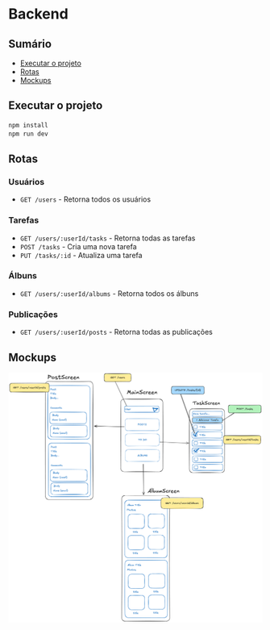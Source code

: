# Backend

## Sumário

- [Executar o projeto](#executar-o-projeto)
- [Rotas](#rotas)
- [Mockups](#mockups)

## Executar o projeto

```bash
npm install
npm run dev
```

## Rotas

### Usuários
- `GET /users` - Retorna todos os usuários

### Tarefas
- `GET /users/:userId/tasks` - Retorna todas as tarefas
- `POST /tasks` - Cria uma nova tarefa
- `PUT /tasks/:id` - Atualiza uma tarefa

### Álbuns
- `GET /users/:userId/albums` - Retorna todos os álbuns

### Publicações
- `GET /users/:userId/posts` - Retorna todas as publicações

## Mockups

![Mockups](../docs/mockups01.png)
